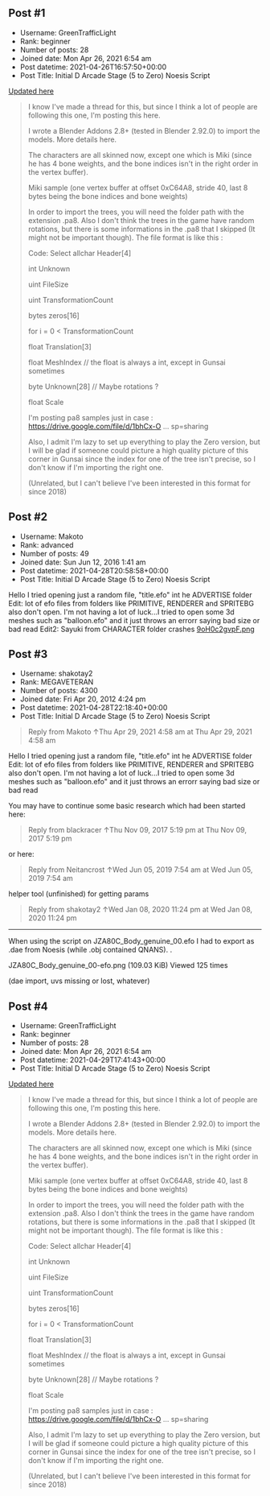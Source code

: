## Post #1
- Username: GreenTrafficLight
- Rank: beginner
- Number of posts: 28
- Joined date: Mon Apr 26, 2021 6:54 am
- Post datetime: 2021-04-26T16:57:50+00:00
- Post Title: Initial D Arcade Stage (5 to Zero) Noesis Script

[ Updated here ](https://forum.xentax.com/viewtopic.php?f=16&t=14024&p=178325#p178325)

> I know I've made a thread for this, but since I think a lot of people are following this one, I'm posting this here.
>
> 
>
> I wrote a Blender Addons 2.8+ (tested in Blender 2.92.0) to import the models. More details here.
>
> 
>
> 
>
> 
>
> The characters are all skinned now, except one which is Miki (since he has 4 bone weights, and the bone indices isn't in the right order in the vertex buffer).
>
> 
>
> Miki sample (one vertex buffer at offset 0xC64A8, stride 40, last 8 bytes being the bone indices and bone weights) 
>
> 
>
> In order to import the trees, you will need the folder path with the extension .pa8. Also I don't think the trees in the game have random rotations, but there is some informations in the .pa8 that I skipped (It might not be important though). The file format is like this :
>
> Code: Select allchar	Header[4]
>
> int 	Unknown
>
> uint	FileSize
>
> uint	TransformationCount
>
> bytes	zeros[16]
>
> 
>
> for i = 0 < TransformationCount
>
> 	float	Translation[3]
>
> 	float	MeshIndex  // the float is always a int, except in Gunsai sometimes
>
> 	byte	Unknown[28] // Maybe rotations ?
>
> 	float 	Scale
>
> 
>
> 
>
> I'm posting pa8 samples just in case : https://drive.google.com/file/d/1bhCx-O ... sp=sharing
>
> 
>
> Also, I admit I'm lazy to set up everything to play the Zero version, but I will be glad if someone could picture a high quality picture of this corner in Gunsai  since the index for one of the tree isn't precise, so I don't know if I'm importing the right one.
>
> 
>
> 
>
> 
>
> (Unrelated, but I can't believe I've been interested in this format for since 2018)
## Post #2
- Username: Makoto
- Rank: advanced
- Number of posts: 49
- Joined date: Sun Jun 12, 2016 1:41 am
- Post datetime: 2021-04-28T20:58:58+00:00
- Post Title: Initial D Arcade Stage (5 to Zero) Noesis Script

Hello
I tried opening just a random file, "title.efo" int he ADVERTISE folder
Edit: lot of efo files from folders like PRIMITIVE, RENDERER and SPRITEBG also don't open. I'm not having a lot of luck...I tried to open some 3d meshes such as "balloon.efo" and it just throws an errorr saying bad size or bad read
Edit2: Sayuki from CHARACTER folder crashes
[9oH0c2gvpF.png](https://xentaxbackup.github.io/file/19978_9oH0c2gvpF.png)
## Post #3
- Username: shakotay2
- Rank: MEGAVETERAN
- Number of posts: 4300
- Joined date: Fri Apr 20, 2012 4:24 pm
- Post datetime: 2021-04-28T22:18:40+00:00
- Post Title: Initial D Arcade Stage (5 to Zero) Noesis Script

> Reply from Makoto ↑Thu Apr 29, 2021 4:58 am at Thu Apr 29, 2021 4:58 am
>
> 
Hello
I tried opening just a random file, "title.efo" int he ADVERTISE folder
Edit: lot of efo files from folders like PRIMITIVE, RENDERER and SPRITEBG also don't open. I'm not having a lot of luck...I tried to open some 3d meshes such as "balloon.efo" and it just throws an errorr saying bad size or bad read

You may have to continue some basic research which had been started here:

> Reply from blackracer ↑Thu Nov 09, 2017 5:19 pm at Thu Nov 09, 2017 5:19 pm
>
> 

or here:

> Reply from Neitancrost ↑Wed Jun 05, 2019 7:54 am at Wed Jun 05, 2019 7:54 am
>
> 

helper tool (unfinished) for getting params

> Reply from shakotay2 ↑Wed Jan 08, 2020 11:24 pm at Wed Jan 08, 2020 11:24 pm
>
> 

----------------------------

When using the script on JZA80C_Body_genuine_00.efo I had to export as .dae from Noesis (while .obj contained QNANS).
.



JZA80C_Body_genuine_00-efo.png (109.03 KiB) Viewed 125 times


(dae import, uvs missing or lost, whatever)
## Post #4
- Username: GreenTrafficLight
- Rank: beginner
- Number of posts: 28
- Joined date: Mon Apr 26, 2021 6:54 am
- Post datetime: 2021-04-29T17:41:43+00:00
- Post Title: Initial D Arcade Stage (5 to Zero) Noesis Script

[ Updated here ](https://forum.xentax.com/viewtopic.php?f=16&t=14024&p=178325#p178325)

> I know I've made a thread for this, but since I think a lot of people are following this one, I'm posting this here.
>
> 
>
> I wrote a Blender Addons 2.8+ (tested in Blender 2.92.0) to import the models. More details here.
>
> 
>
> 
>
> 
>
> The characters are all skinned now, except one which is Miki (since he has 4 bone weights, and the bone indices isn't in the right order in the vertex buffer).
>
> 
>
> Miki sample (one vertex buffer at offset 0xC64A8, stride 40, last 8 bytes being the bone indices and bone weights) 
>
> 
>
> In order to import the trees, you will need the folder path with the extension .pa8. Also I don't think the trees in the game have random rotations, but there is some informations in the .pa8 that I skipped (It might not be important though). The file format is like this :
>
> Code: Select allchar	Header[4]
>
> int 	Unknown
>
> uint	FileSize
>
> uint	TransformationCount
>
> bytes	zeros[16]
>
> 
>
> for i = 0 < TransformationCount
>
> 	float	Translation[3]
>
> 	float	MeshIndex  // the float is always a int, except in Gunsai sometimes
>
> 	byte	Unknown[28] // Maybe rotations ?
>
> 	float 	Scale
>
> 
>
> 
>
> I'm posting pa8 samples just in case : https://drive.google.com/file/d/1bhCx-O ... sp=sharing
>
> 
>
> Also, I admit I'm lazy to set up everything to play the Zero version, but I will be glad if someone could picture a high quality picture of this corner in Gunsai  since the index for one of the tree isn't precise, so I don't know if I'm importing the right one.
>
> 
>
> 
>
> 
>
> (Unrelated, but I can't believe I've been interested in this format for since 2018)
